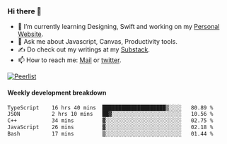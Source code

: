 ### Hi there 👋

- 🌱 I’m currently learning Designing, Swift and working on my [Personal Website](https://vaishak.de/).
- 💬 Ask me about Javascript, Canvas,  Productivity tools. 
- :writing_hand: Do check out my writings at my [Substack](https://kvaishak.substack.com/).
- 📫 How to reach me: [Mail](mailto:vaishak.kaippanchery@gmail.com) or [twitter](https://twitter.com/kvaishark).

[![Peerlist](https://github-readme-badge.peerlist.io/api/vaishak?style=plastic)](https://peerlist.io/vaishak)

#### Weekly development breakdown

<!--START_SECTION:waka-->

```txt
TypeScript    16 hrs 40 mins  ████████████████████▒░░░░   80.89 %
JSON          2 hrs 10 mins   ██▓░░░░░░░░░░░░░░░░░░░░░░   10.56 %
C++           34 mins         ▓░░░░░░░░░░░░░░░░░░░░░░░░   02.75 %
JavaScript    26 mins         ▓░░░░░░░░░░░░░░░░░░░░░░░░   02.18 %
Bash          17 mins         ▒░░░░░░░░░░░░░░░░░░░░░░░░   01.44 %
```

<!--END_SECTION:waka-->
